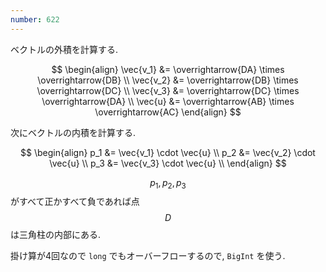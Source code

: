 ```yaml
---
number: 622
---
```

ベクトルの外積を計算する.

$$
\begin{align}
\vec{v_1} &= \overrightarrow{DA} \times \overrightarrow{DB} \\
\vec{v_2} &= \overrightarrow{DB} \times \overrightarrow{DC} \\
\vec{v_3} &= \overrightarrow{DC} \times \overrightarrow{DA} \\
\vec{u}   &= \overrightarrow{AB} \times \overrightarrow{AC}
\end{align}
$$

次にベクトルの内積を計算する.

$$
\begin{align}
p_1 &= \vec{v_1} \cdot \vec{u} \\
p_2 &= \vec{v_2} \cdot \vec{u} \\
p_3 &= \vec{v_3} \cdot \vec{u} \\
\end{align}
$$

$$ p_1, p_2, p_3 $$ がすべて正かすべて負であれば点 $$ D $$ は三角柱の内部にある.

掛け算が4回なので `long` でもオーバーフローするので, `BigInt` を使う.

